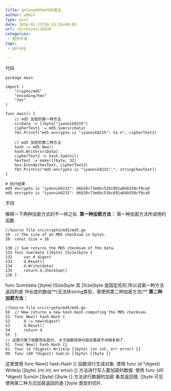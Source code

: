 ```yaml
---
title: golang中的md5的用法
author: admin
type: post
date: 2016-03-23T10:18:26+00:00
url: /archives/16839
categories:
 - 程序开发
tags:
 - golang

---
```

代码

```
package main

import (
	"crypto/md5"
	"encoding/hex"
	"fmt"
)

func main() {
	// md5 加密的第一种方法
	srcData := []byte("iyannik0215")
	cipherText1 := md5.Sum(srcData)
	fmt.Printf("md5 encrypto is "iyannik0215": %x n", cipherText1)

	// md5 加密的第二种方法
	hash := md5.New()
	hash.Write(srcData)
	cipherText2 := hash.Sum(nil)
	hexText := make([]byte, 32)
	hex.Encode(hexText, cipherText2)
	fmt.Println("md5 encrypto is "iyannik0215":", string(hexText))
}
```

```
# 执行结果
md5 encrypto is "iyannik0215": b6b20c73e6bc53bc691a6bb559cf9ca9
md5 encrypto is "iyannik0215": b6b20c73e6bc53bc691a6bb559cf9ca9
```

不同

解释一下两种加密方式的不一样之处.
**第一种加密方法：**
第一种加密方法所调用的函数

```
//Source file src/crypto/md5/md5.go
19	// The size of an MD5 checksum in bytes.
20	const Size = 16

130	// Sum returns the MD5 checksum of the data.
131	func Sum(data []byte) [Size]byte {
132		var d digest
133		d.Reset()
134		d.Write(data)
135		return d.checkSum()
136	}
```

func Sum(data []byte) [Size]byte
其 [Size]byte 是固定死的.所以说第一种方法返回的是 16长度的数组**(无法转string类型，需使用第二种加密方法)**
**第二种加密方法：**

```
//Source file src/crypto/md5/md5.go
50	// New returns a new hash.Hash computing the MD5 checksum.
51	func New() hash.Hash {
52		d := new(digest)
53		d.Reset()
54		return d
55	}
// 这里只放了函数签名部分, 关于函数具体内容这里就不详细复制了.
51	func New() hash.Hash {}
61	func (d *digest) Write(p []byte) (nn int, err error) {}
90	func (d0 *digest) Sum(in []byte) []byte {}
```

这里使用 func New() hash.Hash {} 函数进行生成对象.
使用 func (d *digest) Write(p []byte) (nn int, err error) {} 方法进行写入要加密的数据.
使用 func (d0 *digest) Sum(in []byte) []byte {} 方法进行数据的加密 看其返回值.
[]byte 可见使用第二种方式加密返回的是 []byte 类型的切片.